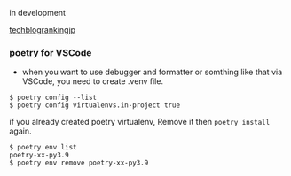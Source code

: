 in development

[techblogrankingjp](https://s3-ap-northeast-1.amazonaws.com/m4neda.example.com/index.html "techblogrankingjp")

### poetry for VSCode
- when you want to use debugger and formatter or somthing like that via VSCode, you need to create .venv file.
```
$ poetry config --list
$ poetry config virtualenvs.in-project true
```
if you already created poetry virtualenv, Remove it then `poetry install` again.
```
$ poetry env list
poetry-xx-py3.9
$ poetry env remove poetry-xx-py3.9
```
